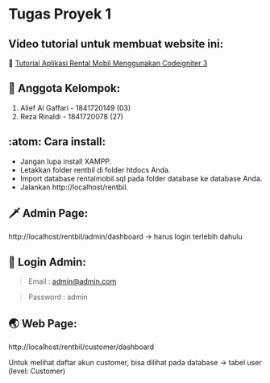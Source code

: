 # Tugas Proyek 1

## Video tutorial untuk membuat website ini:

🎥 [Tutorial Aplikasi Rental Mobil Menggunakan Codeigniter 3](https://www.youtube.com/playlist?list=PLce3Eyp7oY9_bqW9EDki6-HLZgMvY6CP3)

## 🧥 Anggota Kelompok:
1. Alief Al Gaffari - 1841720149 (03)
2. Reza Rinaldi     - 1841720078 (27)

## :atom: Cara install:

- Jangan lupa install XAMPP.
- Letakkan folder rentbil di folder htdocs Anda.
- Import database rentalmobil.sql pada folder database ke database Anda.
- Jalankan http://localhost/rentbil.

## 🗡️ Admin Page:
http://localhost/rentbil/admin/dashboard -> harus login terlebih dahulu

## 🤺 Login Admin:
> Email       : admin@admin.com

> Password    : admin

## 🌏 Web Page:
http://localhost/rentbil/customer/dashboard

Untuk melihat daftar akun customer, bisa dilihat pada database -> tabel user (level: Customer)

